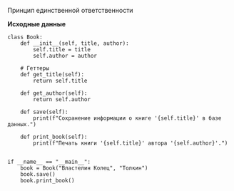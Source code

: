 Принцип единственной ответственности

__Исходные данные__

    class Book:
        def __init__(self, title, author):
            self.title = title
            self.author = author
    
        # Геттеры
        def get_title(self):
            return self.title
    
        def get_author(self):
            return self.author
    
        def save(self):
            print(f"Сохранение информации о книге '{self.title}' в базе данных.")
    
        def print_book(self):
            print(f"Печать книги '{self.title}' автора '{self.author}'.")
    
    
    if __name__ == "__main__":
        book = Book("Властелин Колец", "Толкин")
        book.save()
        book.print_book()